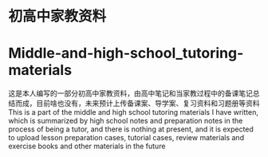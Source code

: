 # 初高中家教资料
# Middle-and-high-school_tutoring-materials
这是本人编写的一部分初高中家教资料，由高中笔记和当家教过程中的备课笔记总结而成，目前啥也没有，未来预计上传备课案、导学案、复习资料和习题册等资料
This is a part of the middle and high school tutoring materials I have written, which is summarized by high school notes and preparation notes in the process of being a tutor, and there is nothing at present, and it is expected to upload lesson preparation cases, tutorial cases, review materials and exercise books and other materials in the future
